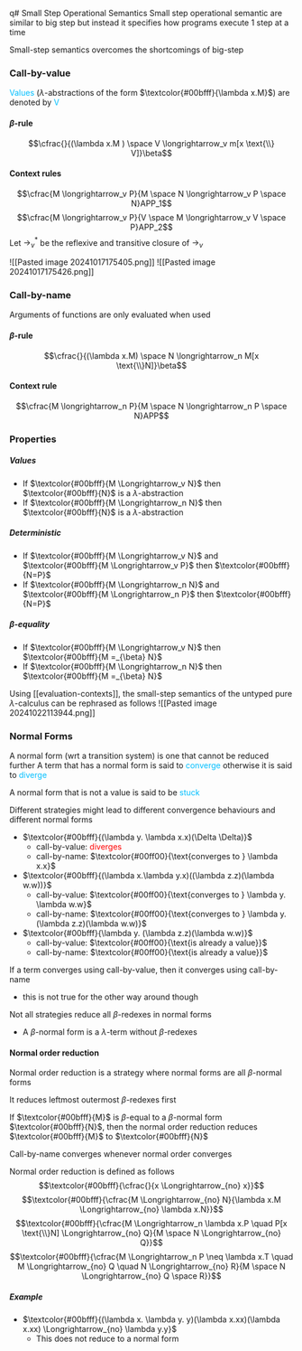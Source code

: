 q# Small Step Operational Semantics
Small step operational semantic are similar to big step but instead it specifies how programs execute 1 step at a time

Small-step semantics overcomes the shortcomings of big-step

### Call-by-value
<span style="color:#00bfff">Values</span> ($\lambda$-abstractions of the form $\textcolor{#00bfff}{\lambda x.M}$) are denoted by <span style="color:#00bfff">V</span>
#### $\beta$-rule
$$\cfrac{}{(\lambda x.M ) \space V \longrightarrow_v m[x \text{\\} V]}\beta$$
#### Context rules
$$\cfrac{M \longrightarrow_v P}{M \space N \longrightarrow_v P \space N}APP_1$$
$$\cfrac{M \longrightarrow_v P}{V \space M \longrightarrow_v V \space P}APP_2$$
Let $\longrightarrow_{v}^{*}$ be the reflexive and transitive closure of $\longrightarrow_v$

![[Pasted image 20241017175405.png]]
![[Pasted image 20241017175426.png]]

### Call-by-name
Arguments of functions are only evaluated when used
#### $\beta$-rule
$$\cfrac{}{(\lambda x.M) \space N \longrightarrow_n M[x \text{\\}N]}\beta$$
#### Context rule
$$\cfrac{M \longrightarrow_n P}{M \space N \longrightarrow_n P \space N}APP$$
### Properties
##### Values
- If $\textcolor{#00bfff}{M \Longrightarrow_v N}$ then $\textcolor{#00bfff}{N}$ is a $\lambda$-abstraction
- If $\textcolor{#00bfff}{M \Longrightarrow_n N}$ then $\textcolor{#00bfff}{N}$ is a $\lambda$-abstraction
##### Deterministic
- If $\textcolor{#00bfff}{M \Longrightarrow_v N}$ and $\textcolor{#00bfff}{M \Longrightarrow_v P}$ then $\textcolor{#00bfff}{N=P}$
- If $\textcolor{#00bfff}{M \Longrightarrow_n N}$ and $\textcolor{#00bfff}{M \Longrightarrow_n P}$ then $\textcolor{#00bfff}{N=P}$
##### $\beta$-equality
- If $\textcolor{#00bfff}{M \Longrightarrow_v N}$ then $\textcolor{#00bfff}{M =_{\beta} N}$
- If $\textcolor{#00bfff}{M \Longrightarrow_n N}$ then $\textcolor{#00bfff}{M =_{\beta} N}$

Using [[evaluation-contexts]], the small-step semantics of the untyped pure $\lambda$-calculus can be rephrased as follows
![[Pasted image 20241022113944.png]]

### Normal Forms
A normal form (wrt a transition system) is one that cannot be reduced further
A term that has a normal form is said to <span style="color:#00bfff">converge</span> otherwise it is said to <span style="color:#00bfff">diverge</span>

A normal form that is not a value is said to be <span style="color:#00bfff">stuck</span>

Different strategies might lead to different convergence behaviours and different normal forms
- $\textcolor{#00bfff}{(\lambda y. \lambda x.x)(\Delta \Delta)}$
	- call-by-value: <span style="color:#ff0000">diverges</span>
	- call-by-name: $\textcolor{#00ff00}{\text{converges to } \lambda x.x}$
- $\textcolor{#00bfff}{(\lambda x.\lambda y.x)((\lambda z.z)(\lambda w.w))}$
	- call-by-value: $\textcolor{#00ff00}{\text{converges to } \lambda y. \lambda w.w}$
	- call-by-name: $\textcolor{#00ff00}{\text{converges to } \lambda y.(\lambda z.z)(\lambda w.w)}$
- $\textcolor{#00bfff}{\lambda y. (\lambda z.z)(\lambda w.w)}$
	- call-by-value: $\textcolor{#00ff00}{\text{is already a value}}$
	- call-by-name: $\textcolor{#00ff00}{\text{is already a value}}$

If a term converges using call-by-value, then it converges using call-by-name
- this is not true for the other way around though

Not all strategies reduce all $\beta$-redexes in normal forms
- A $\beta$-normal form is a $\lambda$-term without $\beta$-redexes

#### Normal order reduction
Normal order reduction is a strategy where normal forms are all $\beta$-normal forms

It reduces leftmost outermost $\beta$-redexes first

If $\textcolor{#00bfff}{M}$ is $\beta$-equal to a $\beta$-normal form $\textcolor{#00bfff}{N}$, then the normal order reduction reduces $\textcolor{#00bfff}{M}$ to $\textcolor{#00bfff}{N}$

Call-by-name converges whenever normal order converges

Normal order reduction is defined as follows
$$\textcolor{#00bfff}{\cfrac{}{x \Longrightarrow_{no} x}}$$
$$\textcolor{#00bfff}{\cfrac{M \Longrightarrow_{no} N}{\lambda x.M \Longrightarrow_{no} \lambda x.N}}$$
$$\textcolor{#00bfff}{\cfrac{M \Longrightarrow_n \lambda x.P \quad P[x \text{\\}N] \Longrightarrow_{no} Q}{M \space N \Longrightarrow_{no} Q}}$$
$$\textcolor{#00bfff}{\cfrac{M \Longrightarrow_n P \neq \lambda x.T \quad M \Longrightarrow_{no} Q \quad N \Longrightarrow_{no} R}{M \space N \Longrightarrow_{no} Q \space R}}$$

##### Example
- $\textcolor{#00bfff}{(\lambda x. \lambda y. y)(\lambda x.xx)(\lambda x.xx) \Longrightarrow_{no} \lambda y.y}$
	- This does not reduce to a normal form

